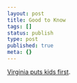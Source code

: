 ```yaml
---
layout: post
title: Good to Know
tags: []
status: publish
type: post
published: true
meta: {}
---
```

[Virginia puts kids first](http://www.photobasement.com/virginia-puts-kids-first/).
